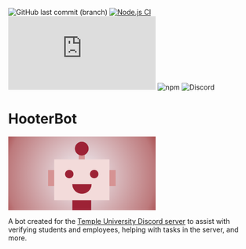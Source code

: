 ![GitHub last commit (branch)](https://img.shields.io/github/last-commit/MrMusicMan789/HooterBot/main?label=Last%20Commit)
[![Node.js CI](https://github.com/MrMusicMan789/HooterBot/actions/workflows/node.js.yml/badge.svg?branch=main)](https://github.com/MrMusicMan789/HooterBot/actions/workflows/node.js.yml?style=flat)
![Discord.js version](https://img.shields.io/github/package-json/dependency-version/MrMusicMan789/HooterBot/discord.js?color=5865F2&label=D.JS)
![npm](https://img.shields.io/npm/v/npm?style=flat&logo=npm)
![Discord](https://img.shields.io/discord/829409161581821992?style=flat&color=5865F2&label=Discord&logo=Discord)

# HooterBot

<img src="HooterBot_GitHubProfile.png" width="300" align="center" link="">

A bot created for the [Temple University Discord server](https://discord.com/invite/vbtaBXt8dd) to assist with verifying students and employees, helping with tasks in the server, and more.
